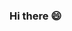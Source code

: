 ### Hi there 😄

<!--
**jojaeng2/jojaeng2** is a ✨ _special_ ✨ repository because its `README.md` (this file) appears on your GitHub profile.

[![jojaeng2's GitHub stats](https://github-readme-stats.vercel.app/api?username=jojaeng2)](https://github.com/anuraghazra/github-readme-stats)
